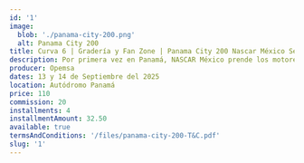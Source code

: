 ```yaml
---
id: '1'
image:
  blob: './panama-city-200.png'
  alt: Panama City 200
title: Curva 6 | Gradería y Fan Zone | Panama City 200 Nascar México Series
description: Por primera vez en Panamá, NASCAR México prende los motores con lo mejor del continente. Dos días de pura emoción, velocidad y carreras que no se repiten.
producer: Opemsa
dates: 13 y 14 de Septiembre del 2025
location: Autódromo Panamá
price: 110
commission: 20
installments: 4
installmentAmount: 32.50
available: true
termsAndConditions: '/files/panama-city-200-T&C.pdf'
slug: '1'
---
```

